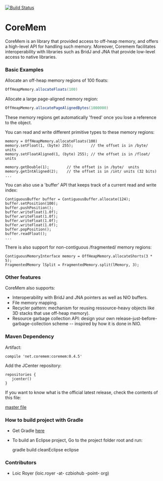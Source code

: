[![Build Status](https://travis-ci.org/ClearControl/coremem.svg?branch=master)](https://travis-ci.org/ClearControl/coremem)

# CoreMem #

CoreMem is an library that provided access to off-heap memory, and offers
a high-level API for handling such memory. 
Moreover, Coremem facilitates interoperability with libraries such as BridJ and JNA 
that provide low-level access to native libraries.

### Basic Examples ###

Allocate an off-heap memory regions of 100 floats:

```java
OffHeapMemory.allocateFloats(100)
```

Allocate a large page-aligned memory region:

```java
OffHeapMemory.allocatePageAlignedBytes(1000000)
```

These memory regions get automatically 'freed' once you lose a reference to the object.

You can read and write different primitive types to these memory regions:

```
memory = OffHeapMemory.allocateFloats(100)
memory.setFloat(1, (byte) 255);        // the offset is in /byte/  units
memory.setFloatAligned(1, (byte) 255); // the offset is in /float/ units

memory.getDouble(1);        // the offset is in /byte/  units
memory.getIntAligned(2);    // the offset is in /int/ units (32 bits)
...
```

You can also use a 'buffer' API that keeps track of a current read and write index:

```
ContiguousBuffer buffer = ContiguousBuffer.allocate(124);
buffer.setPosition(100);
buffer.pushPosition();
buffer.writeFloat(1.0f);
buffer.writeFloat(1.0f);
buffer.writeFloat(1.0f);
buffer.writeFloat(1.0f);
buffer.popPosition();
buffer.readFloat();
...
```

There is also support for non-contiguous /fragmented/ memory regions:

```
ContiguousMemoryInterface memory = OffHeapMemory.allocateShorts(3 * 5);
FragmentedMemory lSplit = FragmentedMemory.split(lMemory, 3);
```

### Other features ###

CoreMem also supports:
- Interoperability with BridJ and JNA pointers as well as NIO buffers.
- File memory mapping.
- Recycler pattern: mechanism for reusing ressource-heavy objects like 3D stacks that use off-heap memory).
- Resource garbage collection API: design your own release-just-before-garbage-collection scheme -- inspired by how it is done in NIO.

### Maven Dependency ###

Artifact:
```
compile 'net.coremem:coremem:0.4.5'
```

Add the JCenter repository:
```
repositories {  
   jcenter()  
}
```

If you want to know what is the official latest release, check the contents of this file:

[master file](https://github.com/ClearControl/master/blob/master/master.gradle)

### How to build project with Gradle

* Get Gradle [here](http://www.gradle.org/)

* To build an Eclipse project, Go to the project folder root and run:

     gradle build cleanEclipse eclipse

### Contributors ###

* Loic Royer (loic.royer -at- czbiohub -point- org)
